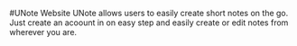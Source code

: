#UNote Website
UNote allows users to easily create short notes on the go. Just create an acoount in on easy step and easily create or edit notes from wherever you are.
